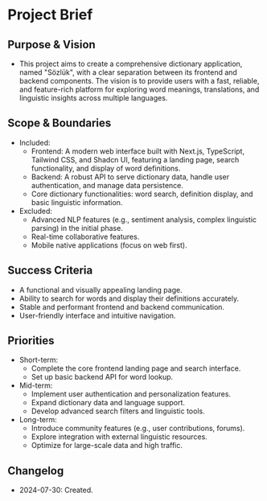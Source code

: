 # Project Brief
## Purpose & Vision
- This project aims to create a comprehensive dictionary application, named "Sözlük", with a clear separation between its frontend and backend components. The vision is to provide users with a fast, reliable, and feature-rich platform for exploring word meanings, translations, and linguistic insights across multiple languages.

## Scope & Boundaries
- Included: 
  - Frontend: A modern web interface built with Next.js, TypeScript, Tailwind CSS, and Shadcn UI, featuring a landing page, search functionality, and display of word definitions.
  - Backend: A robust API to serve dictionary data, handle user authentication, and manage data persistence.
  - Core dictionary functionalities: word search, definition display, and basic linguistic information.
- Excluded: 
  - Advanced NLP features (e.g., sentiment analysis, complex linguistic parsing) in the initial phase.
  - Real-time collaborative features.
  - Mobile native applications (focus on web first).

## Success Criteria
- A functional and visually appealing landing page.
- Ability to search for words and display their definitions accurately.
- Stable and performant frontend and backend communication.
- User-friendly interface and intuitive navigation.

## Priorities
- Short-term: 
  - Complete the core frontend landing page and search interface.
  - Set up basic backend API for word lookup.
- Mid-term: 
  - Implement user authentication and personalization features.
  - Expand dictionary data and language support.
  - Develop advanced search filters and linguistic tools.
- Long-term: 
  - Introduce community features (e.g., user contributions, forums).
  - Explore integration with external linguistic resources.
  - Optimize for large-scale data and high traffic.

## Changelog
- 2024-07-30: Created.